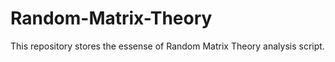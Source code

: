# Random-Matrix-Theory

This repository stores the essense of Random Matrix Theory analysis script.
